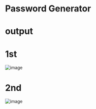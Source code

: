 # Password Generator
 # output
 # 1st
 
 ![image](https://github.com/Anuragkumar23/Password-generator/assets/72218283/f37712ca-a0c6-4766-b93c-9567c4933db8)
 
# 2nd

 ![image](https://github.com/Anuragkumar23/Password-generator/assets/72218283/41f32baf-2c28-45c9-88ca-3dc51e2ceca7)

